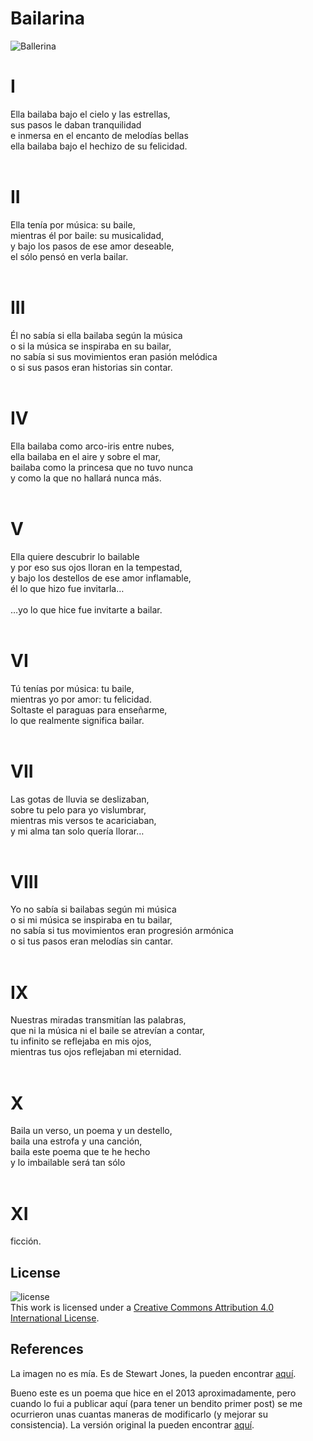 # Bailarina

![Ballerina](https://yjmantilla.github.io/images/ballerina.jpg)

# I
Ella bailaba bajo el cielo y las estrellas,<br/>
sus pasos le daban tranquilidad<br/>
e inmersa en el encanto de melodías bellas<br/>
ella bailaba bajo el hechizo de su felicidad.<br/>
<br/>
# II
Ella tenía por música: su baile,<br/>
mientras él por baile: su musicalidad,<br/>
y bajo los pasos de ese amor deseable,<br/>
el sólo pensó en verla bailar.<br/>
<br/>
# III
Él no sabía si ella bailaba según la música<br/>
o si la música se inspiraba en su bailar,<br/>
no sabía si sus movimientos eran pasión melódica<br/>
o si sus pasos eran historias sin contar.<br/>
<br/>
# IV
Ella bailaba como arco-iris entre nubes,<br/>
ella bailaba en el aire y sobre el mar,<br/>
bailaba como la princesa que no tuvo nunca<br/>
y como la que no hallará nunca más.<br/>
<br/>
# V
Ella quiere descubrir lo bailable<br/>
y por eso sus ojos lloran en la tempestad,<br/>
y bajo los destellos de ese amor inflamable,<br/>
él lo que hizo fue invitarla…<br/>
<br/>
                                                                                  …yo lo que hice fue invitarte a bailar.<br/>
<br/>
# VI
Tú tenías por música: tu baile,<br/>
mientras yo por amor: tu felicidad.<br/>
Soltaste el paraguas para enseñarme,<br/>
lo que realmente significa bailar.<br/>
<br/>
# VII
Las gotas de lluvia se deslizaban,<br/>
sobre tu pelo para yo vislumbrar,<br/>
mientras mis versos te acariciaban,<br/>
y mi alma tan solo quería llorar…<br/>
<br/>
# VIII
Yo no sabía si bailabas según mi música<br/>
o si mi música se inspiraba en tu bailar,<br/>
no sabía si tus movimientos eran progresión armónica<br/>
o si tus pasos eran melodías sin cantar.<br/>
<br/>
# IX
Nuestras miradas transmitían las palabras,<br/>
que ni la música ni el baile se atrevían a contar,<br/>
tu infinito se reflejaba en mis ojos,<br/>
mientras tus ojos reflejaban mi eternidad.<br/>
<br/>
# X
Baila un verso, un poema y un destello,<br/>
baila una estrofa y una canción,<br/>
baila este poema que te he hecho<br/>
y lo imbailable será tan sólo<br/>
<br/>
# XI
ficción.<br/>

## License
![license](https://i.creativecommons.org/l/by/4.0/88x31.png)<br/>
This work is licensed under a [Creative Commons Attribution 4.0 International License](href="http://creativecommons.org/licenses/by/4.0/).

## References
La imagen no es mía. Es de Stewart Jones, la pueden  encontrar [aquí](https://500px.com/photo/4885082/prima-ballerina-by-stewart-jones).<br/>

Bueno este es un poema que hice en el 2013 aproximadamente, pero cuando lo fui a publicar aquí (para tener un bendito primer post) se me ocurrieron unas cuantas maneras de modificarlo (y mejorar su consistencia). La versión original la pueden encontrar [aquí](http://yogimgurt.deviantart.com/art/Ella-bailaba-374000649).